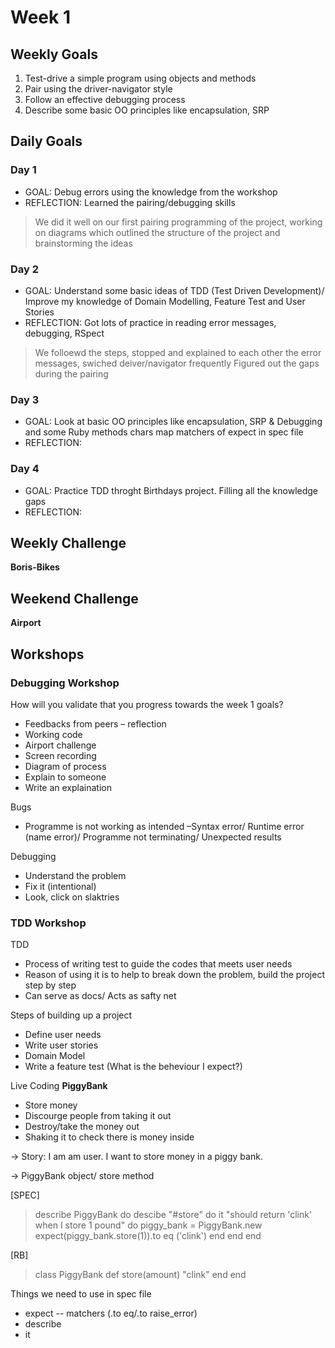 # Week 1

## Weekly Goals

1. Test-drive a simple program using objects and methods
2. Pair using the driver-navigator style
3. Follow an effective debugging process
4. Describe some basic OO principles like encapsulation, SRP

## Daily Goals
### Day 1
- GOAL: Debug errors using the knowledge from the workshop
- REFLECTION: Learned the pairing/debugging skills
> We did it well on our first pairing programming of the project, working on diagrams which outlined the structure of the project and brainstorming the ideas

### Day 2
- GOAL: Understand some basic ideas of TDD (Test Driven Development)/ Improve my knowledge of Domain Modelling, Feature Test and User Stories
- REFLECTION: Got lots of practice in reading error messages, debugging, RSpect
> We folloewd the steps, stopped and explained to each other the error messages, swiched deiver/navigator frequently
> Figured out the gaps during the pairing

### Day 3
- GOAL: Look at basic OO principles like encapsulation, SRP & Debugging and some Ruby methods
chars map
matchers of expect in spec file
- REFLECTION:

### Day 4
- GOAL: Practice TDD throght Birthdays project. Filling all the knowledge gaps
- REFLECTION:


## Weekly Challenge
**Boris-Bikes**


## Weekend Challenge
**Airport**

## Workshops

### Debugging Workshop

How will you validate that you progress towards the week 1 goals?
-	Feedbacks from peers – reflection
-	Working code 
-	Airport challenge
-	Screen recording
-	Diagram of process
-	Explain to someone
-	Write an explaination

Bugs
-	Programme is not working as intended –Syntax error/ Runtime error (name error)/ Programme not terminating/ Unexpected results

Debugging
-	Understand the problem
-	Fix it (intentional)
-	Look, click on slaktries

### TDD Workshop

TDD
- Process of writing test to guide the codes that meets user needs
- Reason of using it is to help to break down the problem, build the project step by step
- Can serve as docs/ Acts as safty net

Steps of building up a project
- Define user needs
- Write user stories
- Domain Model
- Write a feature test (What is the beheviour I expect?)

Live Coding
**PiggyBank**
- Store money
- Discourge people from taking it out
- Destroy/take the money out
- Shaking it to check there is money inside

-> Story: I am am user. I want to store money in a piggy bank.

-> PiggyBank object/ store method

[SPEC]
>describe PiggyBank do
> descibe "#store" do
> it "should return 'clink' when I store 1 pound" do
>  piggy_bank = PiggyBank.new
>  expect(piggy_bank.store(1)).to eq ('clink')
>  end
> end
>end

[RB]
>class PiggyBank
> def store(amount)
>  "clink"
> end
>end

Things we need to use in spec file
- expect -- matchers (.to eq/.to raise_error)
- describe
- it
